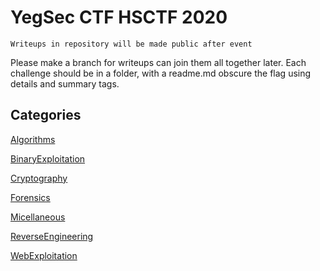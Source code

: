 # YegSec CTF HSCTF 2020
`Writeups in repository will be made public after event`

Please make a branch for writeups can join them all together later. 
Each challenge should be in a folder, with a readme.md obscure the flag
using details and summary tags.

## Categories 

[Algorithms](Algorithms/readme.md)

[BinaryExploitation](BinaryExploitation/readme.md)

[Cryptography](Cryptography/readme.md)

[Forensics](Forensics/readme.md)

[Micellaneous](Micellaneous/readme.md)

[ReverseEngineering](ReverseEngineering/readme.md)

[WebExploitation](WebExploitation/readme.md)

